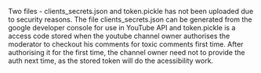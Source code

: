 Two files - clients_secrets.json and token.pickle has not been uploaded due to security reasons.
The file clients_secrets.json can be generated from the google developer console for use in YouTube API and token.pickle is a access code stored when the youtube channel owner authorises the moderator to checkout his comments for toxic comments first time. After authorising it for the first time, the channel owner need not to provide the auth next time, as the stored token will do the acessibility work.